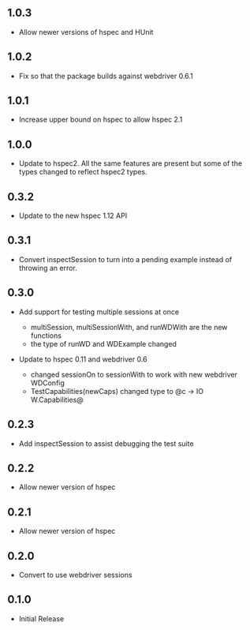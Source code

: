 ## 1.0.3

* Allow newer versions of hspec and HUnit

## 1.0.2

* Fix so that the package builds against webdriver 0.6.1

## 1.0.1

* Increase upper bound on hspec to allow hspec 2.1

## 1.0.0

* Update to hspec2.  All the same features are present but some of the types changed
  to reflect hspec2 types.

## 0.3.2

* Update to the new hspec 1.12 API

## 0.3.1

* Convert inspectSession to turn into a pending example instead of throwing an error.

## 0.3.0

* Add support for testing multiple sessions at once
    * multiSession, multiSessionWith, and runWDWith are the new functions
    * the type of runWD and WDExample changed

* Update to hspec 0.11 and webdriver 0.6
    * changed sessionOn to sessionWith to work with new webdriver WDConfig
    * TestCapabilities(newCaps) changed type to @c -> IO W.Capabilities@

## 0.2.3

* Add inspectSession to assist debugging the test suite

## 0.2.2

* Allow newer version of hspec

## 0.2.1

* Allow newer version of hspec

## 0.2.0

* Convert to use webdriver sessions

## 0.1.0

* Initial Release
